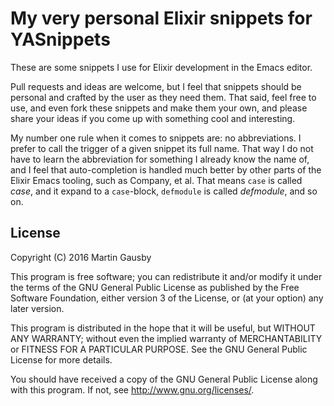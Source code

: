 My very personal Elixir snippets for YASnippets
===============================================

These are some snippets I use for Elixir development in the Emacs editor.

Pull requests and ideas are welcome, but I feel that snippets should be personal and crafted by the user as they need them. That said, feel free to use, and even fork these snippets and make them your own, and please share your ideas if you come up with something cool and interesting.

My number one rule when it comes to snippets are: no abbreviations. I prefer to call the trigger of a given snippet its full name. That way I do not have to learn the abbreviation for something I already know the name of, and I feel that auto-completion is handled much better by other parts of the Elixir Emacs tooling, such as Company, et al. That means `case` is called *case*, and it expand to a `case`-block, `defmodule` is called *defmodule*, and so on.

License
-------
Copyright (C) 2016 Martin Gausby

This program is free software; you can redistribute it and/or modify it under the terms of the GNU General Public License as published by the Free Software Foundation, either version 3 of the License, or (at your option) any later version.

This program is distributed in the hope that it will be useful, but WITHOUT ANY WARRANTY; without even the implied warranty of MERCHANTABILITY or FITNESS FOR A PARTICULAR PURPOSE. See the GNU General Public License for more details.

You should have received a copy of the GNU General Public License along with this program. If not, see http://www.gnu.org/licenses/.
